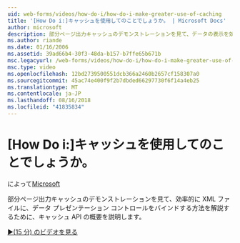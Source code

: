 ```yaml
---
uid: web-forms/videos/how-do-i/how-do-i-make-greater-use-of-caching
title: '[How Do i:]キャッシュを使用してのことでしょうか。 | Microsoft Docs'
author: microsoft
description: 部分ページ出力キャッシュのデモンストレーションを見て、データの表示を効率的にバインドする方法を解説するために、キャッシュ API の概要を説明しています.
ms.author: riande
ms.date: 01/16/2006
ms.assetid: 39ad66b4-30f3-48da-b157-b7ffe65b671b
msc.legacyurl: /web-forms/videos/how-do-i/how-do-i-make-greater-use-of-caching
msc.type: video
ms.openlocfilehash: 12bd2739500551dcb366a2460b2657cf158307a0
ms.sourcegitcommit: 45ac74e400f9f2b7dbded66297730f6f14a4eb25
ms.translationtype: MT
ms.contentlocale: ja-JP
ms.lasthandoff: 08/16/2018
ms.locfileid: "41835834"
---
```

<a name="how-do-i-make-greater-use-of-caching"></a>[How Do i:]キャッシュを使用してのことでしょうか。
====================
によって[Microsoft](https://github.com/microsoft)

部分ページ出力キャッシュのデモンストレーションを見て、効率的に XML ファイルに、データ プレゼンテーション コントロールをバインドする方法を解説するために、キャッシュ API の概要を説明します。

[&#9654;(15 分) のビデオを見る](https://channel9.msdn.com/Blogs/ASP-NET-Site-Videos/how-do-i-make-greater-use-of-caching)
